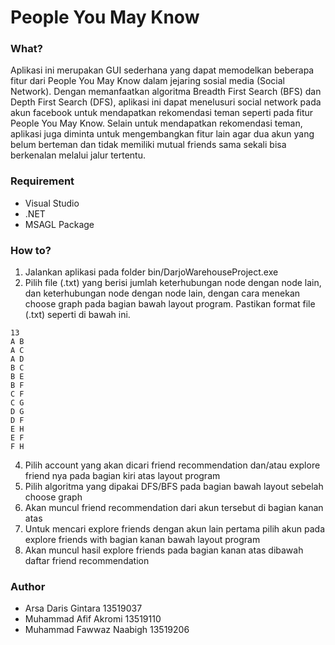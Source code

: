 # People You May Know
### What?
Aplikasi ini merupakan GUI sederhana yang dapat memodelkan beberapa fitur dari People You May Know dalam jejaring sosial media (Social Network). Dengan memanfaatkan algoritma Breadth First Search (BFS) dan Depth First Search (DFS), aplikasi ini dapat menelusuri social network pada akun facebook untuk mendapatkan rekomendasi teman seperti pada fitur People You May Know. Selain untuk mendapatkan rekomendasi teman, aplikasi juga diminta untuk mengembangkan fitur lain agar dua akun yang belum berteman dan tidak memiliki mutual friends sama sekali bisa berkenalan melalui jalur tertentu.
### Requirement
* Visual Studio
* .NET
* MSAGL Package
### How to?
1. Jalankan aplikasi pada folder bin/DarjoWarehouseProject.exe
2. Pilih file (.txt) yang berisi jumlah keterhubungan node dengan node lain, dan keterhubungan node dengan node lain, dengan cara menekan choose graph pada bagian bawah layout program. Pastikan format file (.txt) seperti di bawah ini.
```
13
A B
A C
A D
B C
B E
B F
C F
C G
D G
D F
E H
E F
F H
```
4. Pilih account yang akan dicari friend recommendation dan/atau explore friend nya pada bagian kiri atas layout program
5. Pilih algoritma yang dipakai DFS/BFS pada bagian bawah layout sebelah choose graph
6. Akan muncul friend recommendation dari akun tersebut di bagian kanan atas 
7. Untuk mencari explore friends dengan akun lain pertama pilih akun pada explore friends with bagian kanan bawah layout program
8. Akan muncul hasil explore friends pada bagian kanan atas dibawah daftar friend recommendation

### Author
* Arsa Daris Gintara			13519037
* Muhammad Afif Akromi	 	13519110
* Muhammad Fawwaz Naabigh	13519206
